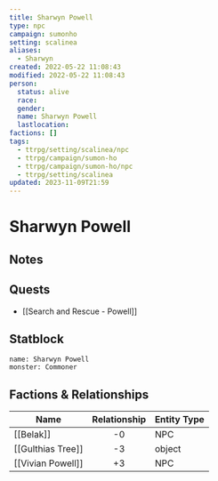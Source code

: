 ```yaml
---
title: Sharwyn Powell
type: npc
campaign: sumonho
setting: scalinea
aliases:
  - Sharwyn
created: 2022-05-22 11:08:43
modified: 2022-05-22 11:08:43
person:
  status: alive
  race: 
  gender: 
  name: Sharwyn Powell
  lastlocation: 
factions: []
tags:
  - ttrpg/setting/scalinea/npc
  - ttrpg/campaign/sumon-ho
  - ttrpg/campaign/sumon-ho/npc
  - ttrpg/setting/scalinea
updated: 2023-11-09T21:59
---
```


# Sharwyn Powell

## Notes


## Quests

- [[Search and Rescue - Powell]]

## Statblock

```statblock
name: Sharwyn Powell
monster: Commoner
```


## Factions & Relationships
| Name              | Relationship | Entity Type |
| ----------------- |:------------:| ----------- |
| [[Belak]]         |      -0      | NPC         |
| [[Gulthias Tree]] |      -3      | object      |
| [[Vivian Powell]] |      +3      | NPC         | 
